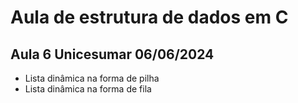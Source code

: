 # Aula de estrutura de dados em C
## Aula 6 Unicesumar 06/06/2024

- Lista dinâmica na forma de pilha
- Lista dinâmica na forma de fila
